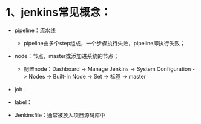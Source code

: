 # 1、jenkins常见概念：

- pipeline：流水线
  - pipeline由多个step组成，一个步骤执行失败，pipeline即执行失败；

- node：节点，master或添加进系统的节点；
  - 配置node：Dashboard -> Manage Jenkins -> System Configuration -> Nodes ->  Built-in Node -> Set -> 标签 -> master

- job：

- label：

- Jenkinsfile：通常被放入项目源码库中